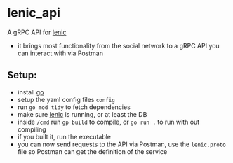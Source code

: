 # lenic_api

A gRPC API for [lenic](https://github.com/Anacardo89/lenic)
- it brings most functionality from the social network to a gRPC API you can interact with via Postman

## Setup:
- install [go](https://go.dev/doc/install)
- setup the yaml config files `config`
- run `go mod tidy` to fetch dependencies
- make sure [lenic](https://github.com/Anacardo89/lenic) is running, or at least the DB
- inside `/cmd` run `gp build` to compile, or `go run .` to run with out compiling
- if you built it, run the executable
- you can now send requests to the API via Postman, use the `lenic.proto` file so Postman can get the definition of the service
